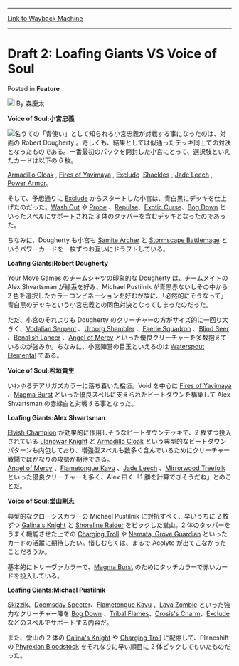 
---
[Link to Wayback Machine](https://web.archive.org/web/20220702094252/https://magic.wizards.com/en/articles/archive/feature/draft-2-loafing-giants-vs-voice-soul-2000-01-01)

[_metadata_:wayback_url]:- "https://magic.wizards.com/en/articles/archive/feature/draft-2-loafing-giants-vs-voice-soul-2000-01-01"
[_metadata_:wayback_raw_url]:- "https://web.archive.org/web/20220702094252id_/https://magic.wizards.com/en/articles/archive/feature/draft-2-loafing-giants-vs-voice-soul-2000-01-01"
[_metadata_:wayback_capture_timestamp]:- "2022-07-02 09:42:52+00:00"
[_metadata_:description]:- "Voice of Soul:小宮忠義 名うての「青使い」として知られる小宮忠義が対戦する事になったのは、対面の Robert Dougherty 。奇しくも、結果としては似通ったデッキ同士での対決となったものである。一番最初のパックを開封した小宮にとって、選択肢といえたカードは以下の 6 枚。 Armadillo Cloak , Fires of Yavimaya , Exclude ,Shackles , Jade Leech , Power Armor。 そして、予想通りに Exclude からスタートした小宮は、青白黒にデッキを仕上げたのだった。Wash Out や Probe 、Repulse、Exotic Curse、Bog Down といったスペルにサポートされた 3 体のタッパーを含むデッキとなったのであった。"
[_metadata_:generator]:- "Drupal 7 (http://drupal.org)"
[_metadata_:publish_date]:- "2000-01-01"
---


Draft 2: Loafing Giants VS Voice of Soul
========================================



 Posted in **Feature**







![](https://media.magic.wizards.com/styles/auth_small/public/generic-avatar-150_515.png)
By 森慶太











**Voice of Soul:小宮忠義**


![](https://media.magic.wizards.com/image_legacy_migration/sideboard/images/GPYOK01/882.jpg)名うての「青使い」として知られる小宮忠義が対戦する事になったのは、対面の Robert Dougherty 。奇しくも、結果としては似通ったデッキ同士での対決となったものである。一番最初のパックを開封した小宮にとって、選択肢といえたカードは以下の 6 枚。


[Armadillo Cloak](https://gatherer.wizards.com/Pages/Card/Details.aspx?name=Armadillo+Cloak) , [Fires of Yavimaya](https://gatherer.wizards.com/Pages/Card/Details.aspx?name=Fires+of+Yavimaya) , [Exclude](https://gatherer.wizards.com/Pages/Card/Details.aspx?name=Exclude) ,[Shackles](https://gatherer.wizards.com/Pages/Card/Details.aspx?name=Shackles) , [Jade Leech](https://gatherer.wizards.com/Pages/Card/Details.aspx?name=Jade+Leech) , [Power Armor](https://gatherer.wizards.com/Pages/Card/Details.aspx?name=Power+Armor)。



そして、予想通りに [Exclude](https://gatherer.wizards.com/Pages/Card/Details.aspx?name=Exclude) からスタートした小宮は、青白黒にデッキを仕上げたのだった。[Wash Out](https://gatherer.wizards.com/Pages/Card/Details.aspx?name=Wash+Out) や [Probe](https://gatherer.wizards.com/Pages/Card/Details.aspx?name=Probe) 、[Repulse](https://gatherer.wizards.com/Pages/Card/Details.aspx?name=Repulse)、[Exotic Curse](https://gatherer.wizards.com/Pages/Card/Details.aspx?name=Exotic+Curse)、[Bog Down](https://gatherer.wizards.com/Pages/Card/Details.aspx?name=Bog+Down) といったスペルにサポートされた 3 体のタッパーを含むデッキとなったのであった。  

ちなみに、Dougherty も小宮も [Samite Archer](https://gatherer.wizards.com/Pages/Card/Details.aspx?name=Samite+Archer) と [Stormscape Battlemage](https://gatherer.wizards.com/Pages/Card/Details.aspx?name=Stormscape+Battlemage) というパワーカードを一枚ずつお互いにドラフトしている。
 
**Loafing Giants:Robert Dougherty**


Your Move Games のチームシャツの印象的な Dougherty は、チームメイトの Alex Shvartsman が緑系を好み、Michael Pustilnik が青黒赤ないしその中から 2 色を選択したカラーコンビネーションを好むが故に、「必然的にそうなって」青白黒のデッキという小宮忠義との同色対決となってしまったのだった。  

ただ、小宮のそれよりも Dougherty のクリーチャーの方がサイズ的に一回り大きく、[Vodalian Serpent](https://gatherer.wizards.com/Pages/Card/Details.aspx?name=Vodalian+Serpent) 、[Urborg Shambler](https://gatherer.wizards.com/Pages/Card/Details.aspx?name=Urborg+Shambler) 、[Faerie Squadron](https://gatherer.wizards.com/Pages/Card/Details.aspx?name=Faerie+Squadron) 、[Blind Seer](https://gatherer.wizards.com/Pages/Card/Details.aspx?name=Blind+Seer) 、[Benalish Lancer](https://gatherer.wizards.com/Pages/Card/Details.aspx?name=Benalish+Lancer) 、[Angel of Mercy](https://gatherer.wizards.com/Pages/Card/Details.aspx?name=Angel+of+Mercy) といった優良クリーチャーを多数抱えているのが強みか。ちなみに、小宮陣営の目玉といえるのは [Waterspout Elemental](https://gatherer.wizards.com/Pages/Card/Details.aspx?name=Waterspout+Elemental) である。


**Voice of Soul:桧垣貴生**


いわゆるデアリガズカラーに落ち着いた桧垣。Void を中心に [Fires of Yavimaya](https://gatherer.wizards.com/Pages/Card/Details.aspx?name=Fires+of+Yavimaya) 、[Magma Burst](https://gatherer.wizards.com/Pages/Card/Details.aspx?name=Magma+Burst) といった優良スペルに支えられたビートダウンを構築して Alex Shvartsman の赤緑白と対戦する事となった。


**Loafing Giants:Alex Shvartsman**


[Elvish Champion](https://gatherer.wizards.com/Pages/Card/Details.aspx?name=Elvish+Champion) が効果的に作用しそうなビートダウンデッキで、2 枚ずつ投入されている [Llanowar Knight](https://gatherer.wizards.com/Pages/Card/Details.aspx?name=Llanowar+Knight) と [Armadillo Cloak](https://gatherer.wizards.com/Pages/Card/Details.aspx?name=Armadillo+Cloak) という典型的なビートダウンパターンも内包しており、増強型スペルも数多く含んでいるためにクリーチャー戦闘ではかなりの攻勢が期待できる。  
[Angel of Mercy](https://gatherer.wizards.com/Pages/Card/Details.aspx?name=Angel+of+Mercy) 、[Flametongue Kavu](https://gatherer.wizards.com/Pages/Card/Details.aspx?name=Flametongue+Kavu) 、[Jade Leech](https://gatherer.wizards.com/Pages/Card/Details.aspx?name=Jade+Leech) 、[Mirrorwood Treefolk](https://gatherer.wizards.com/Pages/Card/Details.aspx?name=Mirrorwood+Treefolk) といった優良クリーチャーも多く、Alex 曰く「1 勝を計算できそうだね」とのことだ。


**Voice of Soul:堂山剛志**


典型的なクローシスカラーの Michael Pustilnik に対抗すべく、早いうちに 2 枚ずつ [Galina's Knight](https://gatherer.wizards.com/Pages/Card/Details.aspx?name=Galina%27s+Knight) と [Shoreline Raider](https://gatherer.wizards.com/Pages/Card/Details.aspx?name=Shoreline+Raider) をピックした堂山。2 体のタッパーをうまく機能させた上での [Charging Troll](https://gatherer.wizards.com/Pages/Card/Details.aspx?name=Charging+Troll) や [Nemata, Grove Guardian](https://gatherer.wizards.com/Pages/Card/Details.aspx?name=Nemata%2C+Grove+Guardian) といったカードの活躍に期待したい。惜しむらくは、まるで Acolyte が出てこなかったことだろうか。  

基本的にトリーヴァカラーで、[Magma Burst](https://gatherer.wizards.com/Pages/Card/Details.aspx?name=Magma+Burst) のためにタッチカラーで赤いカードを投入している。


**Loafing Giants:Michael Pustilnik**


[Skizzik](https://gatherer.wizards.com/Pages/Card/Details.aspx?name=Skizzik)、[Doomsday Specter](https://gatherer.wizards.com/Pages/Card/Details.aspx?name=Doomsday+Specter)、[Flametongue Kavu](https://gatherer.wizards.com/Pages/Card/Details.aspx?name=Flametongue+Kavu) 、[Lava Zombie](https://gatherer.wizards.com/Pages/Card/Details.aspx?name=Lava+Zombie) といった強力なクリーチャー陣を [Bog Down](https://gatherer.wizards.com/Pages/Card/Details.aspx?name=Bog+Down) 、[Tribal Flames](https://gatherer.wizards.com/Pages/Card/Details.aspx?name=Tribal+Flames)、[Crosis's Charm](https://gatherer.wizards.com/Pages/Card/Details.aspx?name=Crosis%27s+Charm)、[Exclude](https://gatherer.wizards.com/Pages/Card/Details.aspx?name=Exclude) などのスペルでサポートする内容だ。  

また、堂山の 2 体の [Galina's Knight](https://gatherer.wizards.com/Pages/Card/Details.aspx?name=Galina%27s+Knight) や [Charging Troll](https://gatherer.wizards.com/Pages/Card/Details.aspx?name=Charging+Troll) に配慮して、Planeshift の [Phyrexian Bloodstock](https://gatherer.wizards.com/Pages/Card/Details.aspx?name=Phyrexian+Bloodstock) をそれなりに早い順目に 2 体ピックしてもいたものだった。







